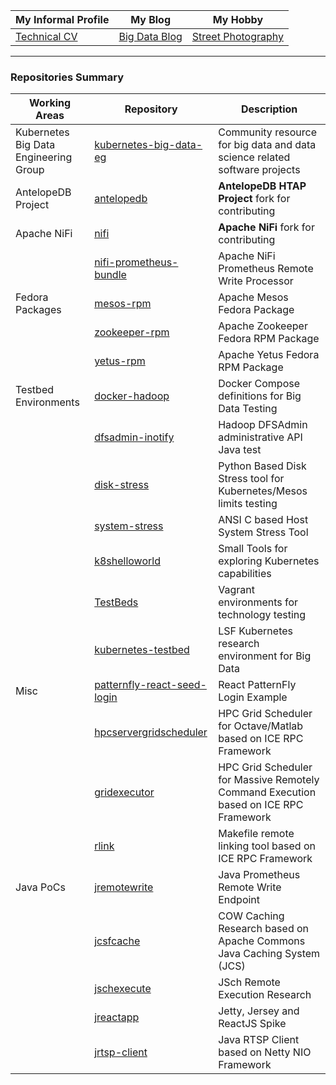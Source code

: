 | My Informal Profile |My Blog| My Hobby|
| ------------- | ------------- |------------- |
| [Technical CV](https://javiroman.github.io) | [Big Data Blog](https://www.dataintensive.info)  | [Street Photography](https://fujifilmstreet.photography/) |

---

### Repositories Summary

| Working Areas |Repository| Description |
| ------------- | ------------- |------------- |
| Kubernetes Big Data Engineering Group | [kubernetes-big-data-eg](https://github.com/kubernetes-big-data-eg)  | Community resource for big data and data science related software projects |
| AntelopeDB Project | [antelopedb](https://github.com/javiroman/antelopedb)  | **AntelopeDB HTAP Project** fork for contributing  |
| Apache NiFi      | [nifi](https://github.com/javiroman/nifi)  | **Apache NiFi** fork for contributing  |
|                  | [nifi-prometheus-bundle](https://github.com/javiroman/nifi-prometheus-bundle) |Apache NiFi Prometheus Remote Write Processor|
| Fedora Packages  | [mesos-rpm](https://github.com/javiroman/mesos-rpm)  | Apache Mesos Fedora Package |
|                  | [zookeeper-rpm](https://github.com/javiroman/zookeeper-rpm) | Apache Zookeeper Fedora RPM Package |
|                  | [yetus-rpm](https://github.com/javiroman/yetus-rpm) | Apache Yetus Fedora RPM Package |
| Testbed Environments  | [docker-hadoop](https://github.com/javiroman/docker-hadoop) | Docker Compose definitions for Big Data Testing  |
|                  | [dfsadmin-inotify](https://github.com/javiroman/dfsadmin-inotify) | Hadoop DFSAdmin administrative API Java test  |
|                  | [disk-stress](https://github.com/javiroman/disk-stress) | Python Based Disk Stress tool for Kubernetes/Mesos limits testing |
|                  | [system-stress](https://github.com/javiroman/system-stress) | ANSI C based Host System Stress Tool |
|                  | [k8shelloworld](https://github.com/javiroman/k8shelloworld) | Small Tools for exploring Kubernetes capabilities |
|                  | [TestBeds](https://github.com/javiroman/TestBeds) | Vagrant environments for technology testing  |
|                  | [kubernetes-testbed](https://github.com/javiroman/kubernetes-testbed) | LSF Kubernetes research environment for Big Data |
| Misc    | [patternfly-react-seed-login](https://github.com/javiroman/patternfly-react-seed-login)  | React PatternFly Login Example |
|         | [hpcservergridscheduler](https://github.com/javiroman/hpcservergridscheduler)  | HPC Grid Scheduler for Octave/Matlab based on ICE RPC Framework |
|         | [gridexecutor](https://github.com/javiroman/gridexecutor)  | HPC Grid Scheduler for Massive Remotely Command Execution based on ICE RPC Framework |
|         | [rlink](https://github.com/javiroman/rlink)  | Makefile remote linking tool based on ICE RPC Framework |
| Java PoCs    | [jremotewrite](https://github.com/javiroman/jremotewrite)  | Java Prometheus Remote Write Endpoint|
|              | [jcsfcache](https://github.com/javiroman/jcsfcache)  | COW Caching Research based on Apache Commons Java Caching System (JCS)|
|              | [jschexecute](https://github.com/javiroman/jschexecute)  | JSch Remote Execution Research |
|              | [jreactapp](https://github.com/javiroman/jreactapp)  | Jetty, Jersey and ReactJS Spike |
|              | [jrtsp-client](https://github.com/javiroman/jrtsp-client)  | Java RTSP Client based on Netty NIO Framework |
